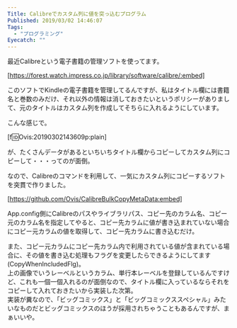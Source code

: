 ```yaml
---
Title: Calibreでカスタム列に値を突っ込むプログラム
Published: 2019/03/02 14:46:07
Tags:
  - "プログラミング"
Eyecatch: ""
---
```

最近Calibreという電子書籍の管理ソフトを使ってます。  

[https://forest.watch.impress.co.jp/library/software/calibre/:embed]



このソフトでKindleの電子書籍を管理してるんですが、私はタイトル欄には書籍名と巻数のみだけ、それ以外の情報は消しておきたいというポリシーがありまして、元のタイトルはカスタム列を作成してそちらに入れるようにしています。  

こんな感じで。  

[f:id:Ovis:20190302143609p:plain]

が、たくさんデータがあるといちいちタイトル欄からコピーしてカスタム列にコピーして・・・ってのが面倒。  

なので、Calibreのコマンドを利用して、一気にカスタム列にコピーするソフトを突貫で作りました。  



[https://github.com/Ovis/CalibreBulkCopyMetaData:embed]

App.config側にCalibreのパスやライブラリパス、コピー先のカラム名、コピー元のカラム名を指定してやると、コピー先カラムに値が書き込まれていない場合にコピー元カラムの値を取得して、コピー先カラムに書き込むだけ。  

また、コピー元カラムにコピー先カラム内で利用されている値が含まれている場合に、その値を書き込む処理もフラグを変更したらできるようにしてます(CopyWhenIncludedFlg)。  
上の画像でいうレーベルというカラム、単行本レーベルを登録しているんですけど、これも一個一個入れるのが面倒なので、タイトル欄に入っているならそれをコピーして入れておきたいから実装した次第。  
実装が糞なので、「ビッグコミックス」と「ビッグコミックススペシャル」みたいなものだとビッグコミックスのほうが採用されちゃうこともあるんですが、まぁいいや。  

